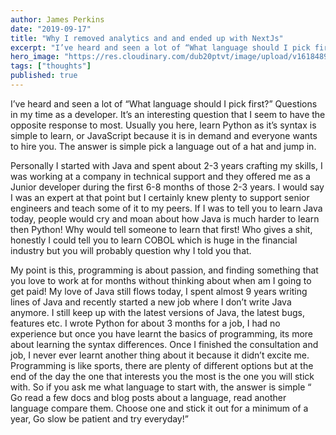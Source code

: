 ```yaml
---
author: James Perkins
date: "2019-09-17"
title: "Why I removed analytics and and ended up with NextJs"
excerpt: "I’ve heard and seen a lot of “What language should I pick first?” Questions in my time as a developer. It’s an interesting question that I seem to have the opposite response to most."
hero_image: "https://res.cloudinary.com/dub20ptvt/image/upload/v1618489783/pick-a-language_tpbwg4.png"
tags: ["thoughts"]
published: true
---
```


I’ve heard and seen a lot of “What language should I pick first?” Questions in my time as a developer. It’s an interesting question that I seem to have the opposite response to most. Usually you here, learn Python as it’s syntax is simple to learn, or JavaScript because it is in demand and everyone wants to hire you. The answer is simple pick a language out of a hat and jump in.

Personally I started with Java and spent about 2-3 years crafting my skills, I was working at a company in technical support and they offered me as a Junior developer during the first 6-8 months of those 2-3 years. I would say I was an expert at that point but I certainly knew plenty to support senior engineers and teach some of it to my peers.
If I was to tell you to learn Java today, people would cry and moan about how Java is much harder to learn then Python! Why would tell someone to learn that first! Who gives a shit, honestly I could tell you to learn COBOL which is huge in the financial industry but you will probably question why I told you that.

My point is this, programming is about passion, and finding something that you love to work at for months without thinking about when am I going to get paid! My love of Java still flows today, I spent almost 9 years writing lines of Java and recently started a new job where I don’t write Java anymore. I still keep up with the latest versions of Java, the latest bugs, features etc. I wrote Python for about 3 months for a job, I had no experience but once you have learnt the basics of programming, its more about learning the syntax differences. Once I finished the consultation and job, I never ever learnt another thing about it because it didn’t excite me.
Programming is like sports, there are plenty of different options but at the end of the day the one that interests you the most is the one you will stick with. So if you ask me what language to start with, the answer is simple “ Go read a few docs and blog posts about a language, read another language compare them. Choose one and stick it out for a minimum of a year, Go slow be patient and try everyday!”
